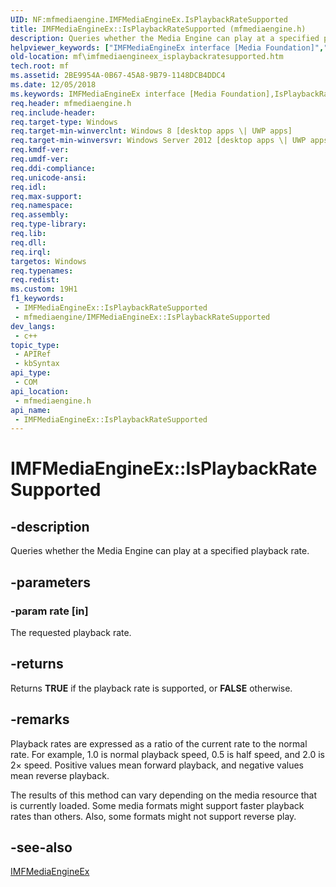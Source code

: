 ```yaml
---
UID: NF:mfmediaengine.IMFMediaEngineEx.IsPlaybackRateSupported
title: IMFMediaEngineEx::IsPlaybackRateSupported (mfmediaengine.h)
description: Queries whether the Media Engine can play at a specified playback rate.
helpviewer_keywords: ["IMFMediaEngineEx interface [Media Foundation]","IsPlaybackRateSupported method","IMFMediaEngineEx.IsPlaybackRateSupported","IMFMediaEngineEx::IsPlaybackRateSupported","IsPlaybackRateSupported","IsPlaybackRateSupported method [Media Foundation]","IsPlaybackRateSupported method [Media Foundation]","IMFMediaEngineEx interface","mf.imfmediaengineex_isplaybackratesupported","mfmediaengine/IMFMediaEngineEx::IsPlaybackRateSupported"]
old-location: mf\imfmediaengineex_isplaybackratesupported.htm
tech.root: mf
ms.assetid: 2BE9954A-0B67-45A8-9B79-1148DCB4DDC4
ms.date: 12/05/2018
ms.keywords: IMFMediaEngineEx interface [Media Foundation],IsPlaybackRateSupported method, IMFMediaEngineEx.IsPlaybackRateSupported, IMFMediaEngineEx::IsPlaybackRateSupported, IsPlaybackRateSupported, IsPlaybackRateSupported method [Media Foundation], IsPlaybackRateSupported method [Media Foundation],IMFMediaEngineEx interface, mf.imfmediaengineex_isplaybackratesupported, mfmediaengine/IMFMediaEngineEx::IsPlaybackRateSupported
req.header: mfmediaengine.h
req.include-header: 
req.target-type: Windows
req.target-min-winverclnt: Windows 8 [desktop apps \| UWP apps]
req.target-min-winversvr: Windows Server 2012 [desktop apps \| UWP apps]
req.kmdf-ver: 
req.umdf-ver: 
req.ddi-compliance: 
req.unicode-ansi: 
req.idl: 
req.max-support: 
req.namespace: 
req.assembly: 
req.type-library: 
req.lib: 
req.dll: 
req.irql: 
targetos: Windows
req.typenames: 
req.redist: 
ms.custom: 19H1
f1_keywords:
 - IMFMediaEngineEx::IsPlaybackRateSupported
 - mfmediaengine/IMFMediaEngineEx::IsPlaybackRateSupported
dev_langs:
 - c++
topic_type:
 - APIRef
 - kbSyntax
api_type:
 - COM
api_location:
 - mfmediaengine.h
api_name:
 - IMFMediaEngineEx::IsPlaybackRateSupported
---
```


# IMFMediaEngineEx::IsPlaybackRateSupported


## -description

Queries whether the Media Engine can play at a specified playback rate.

## -parameters

### -param rate [in]

The requested playback rate.

## -returns

Returns <b>TRUE</b> if the playback rate is supported, or <b>FALSE</b> otherwise.

## -remarks

Playback rates are expressed as a ratio of the current rate to the normal rate. For example, 1.0 is normal playback speed, 0.5 is half speed, and 2.0 is 2× speed. Positive values mean forward playback, and negative values mean reverse playback.

The results of this method can vary depending on the media resource that is currently loaded. Some media formats might support faster playback rates than others. Also, some formats might not support reverse play.

## -see-also

<a href="/windows/desktop/api/mfmediaengine/nn-mfmediaengine-imfmediaengineex">IMFMediaEngineEx</a>

